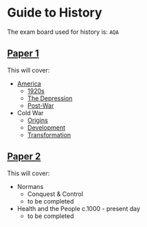 # Guide to History

The exam board used for history is: `AQA`

## <u>Paper 1</u>

This will cover:

- [America](./america/index.md)
	- [1920s](./america/1920s/index.md)
	- [The Depression](./america/the_depression/index.md)
	- [Post-War](./america/post_war/index.md)
- Cold War
	- [Origins](./cold_war/origins/index.md)
	- [Development](./cold_war/development/index.md)
	- [Transformation](./cold_war/transformation/index.md)

## <u>Paper 2</u>

This will cover:

- Normans
	- Conquest & Control
	- to be completed
- Health and the People c.1000 - present day
	- to be completed
